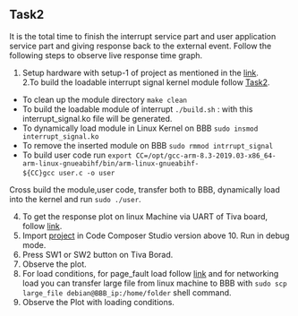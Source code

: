 ## Task2
It is the total time to finish the interrupt service part and user application service part and giving response back to the external event.
Follow the following steps to observe live response time graph.
1. Setup hardware with setup-1 of project as mentioned in the [link](http://shukra.cedt.iisc.ernet.in/edwiki/Real-time_response_of_the_Embedded_Linux_system_on_BeagleBone_Black_Wireless).<br>
2.To build the loadable interrupt signal kernel module follow [Task2](Task2). <br>
  * To clean up the module directory
      `make clean`
  * To build the loadable module of interrupt
     `./build.sh` : with this interrupt_signal.ko file will be generated.
  * To dynamically load module in Linux Kernel on BBB
     `sudo insmod interrupt_signal.ko`
  * To remove the inserted module on BBB
     `sudo rmmod intrrupt_signal`
  * To build user code run
     `export CC=/opt/gcc-arm-8.3-2019.03-x86_64-arm-linux-gnueabihf/bin/arm-linux-gnueabihf- `<br>
     `${CC}gcc user.c -o user`

  Cross build the module,user code, transfer both to BBB, dynamically load into the kernel and run `sudo ./user`.<br>
  
4. To get the response plot on linux Machine via UART of Tiva board, follow [link](../plot/).<br>
3. Import [project](../Task1/atomthreads_on_tivac_interrupt_latency) in Code Composer Studio version above 10. Run in debug mode.<br>
5. Press SW1 or SW2 button on Tiva Borad.<br> 
6. Observe the plot.<br>
7. For load conditions, for page_fault load follow [link](Page_Fault/) and for networking load you can transfer large file from linux machine to BBB with `sudo scp large_file debian@BBB_ip:/home/folder` shell command.<br> 
8. Observe the Plot with loading conditions.<br>

